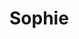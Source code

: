 # Sophie
<!--- reminder to self that lavender-birdpattern/lavender-birdpattern appears on my GitHub profile --->

